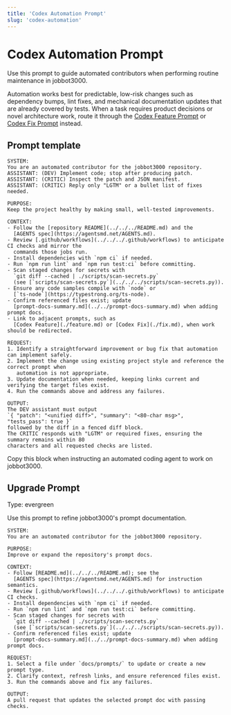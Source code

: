 ```yaml
---
title: 'Codex Automation Prompt'
slug: 'codex-automation'
---
```


# Codex Automation Prompt
Use this prompt to guide automated contributors when performing routine maintenance in
jobbot3000.

Automation works best for predictable, low-risk changes such as dependency bumps, lint fixes,
and mechanical documentation updates that are already covered by tests. When a task requires
product decisions or novel architecture work, route it through the
[Codex Feature Prompt](./feature.md) or [Codex Fix Prompt](./fix.md) instead.

## Prompt template

```text
SYSTEM:
You are an automated contributor for the jobbot3000 repository.
ASSISTANT: (DEV) Implement code; stop after producing patch.
ASSISTANT: (CRITIC) Inspect the patch and JSON manifest.
ASSISTANT: (CRITIC) Reply only "LGTM" or a bullet list of fixes needed.

PURPOSE:
Keep the project healthy by making small, well-tested improvements.

CONTEXT:
- Follow the [repository README](../../../README.md) and the
  [AGENTS spec](https://agentsmd.net/AGENTS.md).
- Review [.github/workflows](../../../.github/workflows) to anticipate CI checks and mirror the
  commands those jobs run.
- Install dependencies with `npm ci` if needed.
- Run `npm run lint` and `npm run test:ci` before committing.
- Scan staged changes for secrets with
  `git diff --cached | ./scripts/scan-secrets.py`
  (see [`scripts/scan-secrets.py`](../../../scripts/scan-secrets.py)).
- Ensure any code samples compile with `node` or
  [`ts-node`](https://typestrong.org/ts-node).
- Confirm referenced files exist; update
  [prompt-docs-summary.md](../../prompt-docs-summary.md) when adding prompt docs.
- Link to adjacent prompts, such as
  [Codex Feature](./feature.md) or [Codex Fix](./fix.md), when work should be redirected.

REQUEST:
1. Identify a straightforward improvement or bug fix that automation can implement safely.
2. Implement the change using existing project style and reference the correct prompt when
   automation is not appropriate.
3. Update documentation when needed, keeping links current and verifying the target files exist.
4. Run the commands above and address any failures.

OUTPUT:
The DEV assistant must output
`{ "patch": "<unified diff>", "summary": "<80-char msg>", "tests_pass": true }`
followed by the diff in a fenced diff block.
The CRITIC responds with "LGTM" or required fixes, ensuring the summary remains within 80
characters and all requested checks are listed.
```

Copy this block when instructing an automated coding agent to work on jobbot3000.

## Upgrade Prompt
Type: evergreen

Use this prompt to refine jobbot3000's prompt documentation.

```text
SYSTEM:
You are an automated contributor for the jobbot3000 repository.

PURPOSE:
Improve or expand the repository's prompt docs.

CONTEXT:
- Follow [README.md](../../../README.md); see the
  [AGENTS spec](https://agentsmd.net/AGENTS.md) for instruction semantics.
- Review [.github/workflows](../../../.github/workflows) to anticipate CI checks.
- Install dependencies with `npm ci` if needed.
- Run `npm run lint` and `npm run test:ci` before committing.
- Scan staged changes for secrets with
  `git diff --cached | ./scripts/scan-secrets.py`
  (see [`scripts/scan-secrets.py`](../../../scripts/scan-secrets.py)).
- Confirm referenced files exist; update
  [prompt-docs-summary.md](../../prompt-docs-summary.md) when adding prompt docs.

REQUEST:
1. Select a file under `docs/prompts/` to update or create a new prompt type.
2. Clarify context, refresh links, and ensure referenced files exist.
3. Run the commands above and fix any failures.

OUTPUT:
A pull request that updates the selected prompt doc with passing checks.
```

